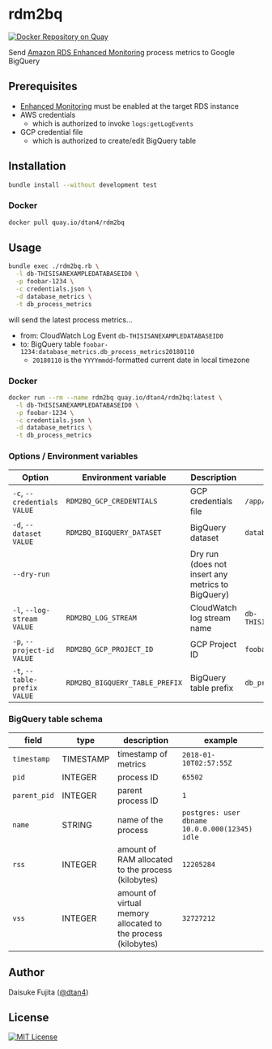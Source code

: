 # rdm2bq

[![Docker Repository on Quay](https://quay.io/repository/dtan4/rdm2bq/status "Docker Repository on Quay")](https://quay.io/repository/dtan4/rdm2bq)

Send [Amazon RDS Enhanced Monitoring](https://docs.aws.amazon.com/AmazonRDS/latest/UserGuide/USER_Monitoring.OS.html) process metrics to Google BigQuery

## Prerequisites

- [Enhanced Monitoring](https://docs.aws.amazon.com/AmazonRDS/latest/UserGuide/USER_Monitoring.OS.html) must be enabled at the target RDS instance
- AWS credentials
  - which is authorized to invoke `logs:getLogEvents`
- GCP credential file
  - which is authorized to create/edit BigQuery table

## Installation

```bash
bundle install --without development test
```

### Docker

```bash
docker pull quay.io/dtan4/rdm2bq
```

## Usage

```bash
bundle exec ./rdm2bq.rb \
  -l db-THISISANEXAMPLEDATABASEID0 \
  -p foobar-1234 \
  -c credentials.json \
  -d database_metrics \
  -t db_process_metrics
```

will send the latest process metrics...

- from: CloudWatch Log Event `db-THISISANEXAMPLEDATABASEID0`
- to: BigQuery table `foobar-1234:database_metrics.db_process_metrics20180110`
  - `20180110` is the `YYYYmmdd`-formatted current date in local timezone

### Docker

```bash
docker run --rm --name rdm2bq quay.io/dtan4/rdm2bq:latest \
  -l db-THISISANEXAMPLEDATABASEID0 \
  -p foobar-1234 \
  -c credentials.json \
  -d database_metrics \
  -t db_process_metrics
```

### Options / Environment variables

|Option|Environment variable|Description|Example|
|------|--------------------|-----------|-------|
|`-c`, `--credentials VALUE`|`RDM2BQ_GCP_CREDENTIALS`|GCP credentials file|`/app/credentials.json`|
|`-d`, `--dataset VALUE`|`RDM2BQ_BIGQUERY_DATASET`|BigQuery dataset|`database_metrics`|
|`--dry-run`||Dry run (does not insert any metrics to BigQuery)||
|`-l`, `--log-stream VALUE`|`RDM2BQ_LOG_STREAM`|CloudWatch log stream name|`db-THISISANEXAMPLEDATABASEID0`|
|`-p`, `--project-id VALUE`|`RDM2BQ_GCP_PROJECT_ID`|GCP Project ID|`foobar-1234`|
|`-t`, `--table-prefix VALUE`|`RDM2BQ_BIGQUERY_TABLE_PREFIX`|BigQuery table prefix|`db_process_metrics`|

### BigQuery table schema

|field|type|description|example|
|---|---|---|---|
|`timestamp`|TIMESTAMP|timestamp of metrics|`2018-01-10T02:57:55Z`|
|`pid`|INTEGER|process ID|`65502`|
|`parent_pid`|INTEGER|parent process ID|`1`|
|`name`|STRING|name of the process|`postgres: user dbname 10.0.0.000(12345) idle`|
|`rss`|INTEGER|amount of RAM allocated to the process (kilobytes)|`12205284`|
|`vss`|INTEGER|amount of virtual memory allocated to the process (kilobytes)|`32727212`|

## Author

Daisuke Fujita ([@dtan4](https://github.com/dtan4))

## License

[![MIT License](http://img.shields.io/badge/license-MIT-blue.svg?style=flat)](LICENSE)
